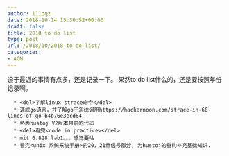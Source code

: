 ```yaml
---
author: 111qqz
date: 2018-10-14 15:30:52+00:00
draft: false
title: 2018 to do list
type: post
url: /2018/10/2018-to-do-list/
categories:
- ACM
---
```


迫于最近的事情有点多，还是记录一下。 果然to do list什么的，还是要按照年份记录啊。



 	  * <del>了解linux strace命令</del>
 	  * 速成go语言，并了解go于系统调用https://hackernoon.com/strace-in-60-lines-of-go-b4b76e3ecd64
 	  * 熟悉hustoj V2版本目前的代码
 	  * <del>看完<code in practice></del>
 	  * mit 6.828 lab1。。。感觉要咕
 	  * 看完<unix 系统系统手册>的20，21章信号部分, 为hustoj的重构补充基础知识.




